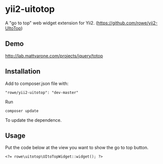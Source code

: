# yii2-uitotop
A "go to top" web widget extension for Yii2. (https://github.com/rowe/yii2-UItoTop)


## Demo
http://lab.mattvarone.com/projects/jquery/totop


## Installation
Add to composer.json file with:
```
"rowe/yii2-uitotop": "dev-master"
```
Run
```
composer update
```
To update the dependence.


## Usage
Put the code below at the view you want to show the go to top button.
``` 
<?= rowe\uitotop\UItoTopWidget::widget(); ?>
```


